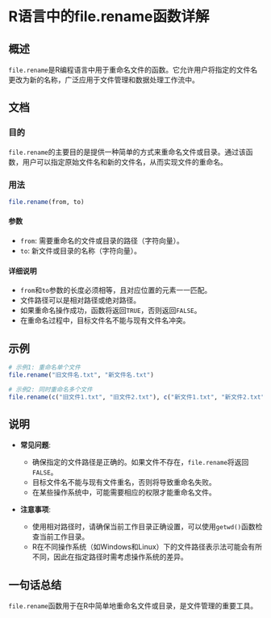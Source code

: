 <!--
Meta Description: # R语言中的file.rename函数详解 ## 概述 `file.rename`是R编程语言中用于重命名文件的函数。它允许用户将指定的文件名更改为新的名称，广泛应用于文件管理和数据处理工作流中。 ## 文档 ### 目的 `file.rename`的主要目的是提供一种简单的方式来重命名文件或目录...
Meta Keywords: file, rename, txt, from, 字符向量
-->

# R语言中的file.rename函数详解

## 概述
`file.rename`是R编程语言中用于重命名文件的函数。它允许用户将指定的文件名更改为新的名称，广泛应用于文件管理和数据处理工作流中。

## 文档
### 目的
`file.rename`的主要目的是提供一种简单的方式来重命名文件或目录。通过该函数，用户可以指定原始文件名和新的文件名，从而实现文件的重命名。

### 用法
```R
file.rename(from, to)
```

#### 参数
- `from`: 需要重命名的文件或目录的路径（字符向量）。
- `to`: 新文件或目录的名称（字符向量）。

#### 详细说明
- `from`和`to`参数的长度必须相等，且对应位置的元素一一匹配。
- 文件路径可以是相对路径或绝对路径。
- 如果重命名操作成功，函数将返回`TRUE`，否则返回`FALSE`。
- 在重命名过程中，目标文件名不能与现有文件名冲突。

## 示例
```R
# 示例1: 重命名单个文件
file.rename("旧文件名.txt", "新文件名.txt")

# 示例2: 同时重命名多个文件
file.rename(c("旧文件1.txt", "旧文件2.txt"), c("新文件1.txt", "新文件2.txt"))
```

## 说明
- **常见问题**: 
  - 确保指定的文件路径是正确的。如果文件不存在，`file.rename`将返回`FALSE`。
  - 目标文件名不能与现有文件重名，否则将导致重命名失败。
  - 在某些操作系统中，可能需要相应的权限才能重命名文件。
  
- **注意事项**: 
  - 使用相对路径时，请确保当前工作目录正确设置，可以使用`getwd()`函数检查当前工作目录。
  - R在不同操作系统（如Windows和Linux）下的文件路径表示法可能会有所不同，因此在指定路径时需考虑操作系统的差异。

## 一句话总结
`file.rename`函数用于在R中简单地重命名文件或目录，是文件管理的重要工具。